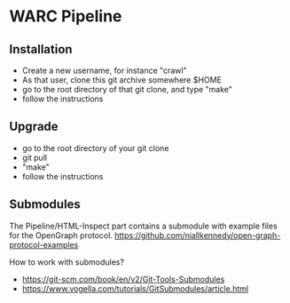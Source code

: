 # WARC Pipeline

## Installation

  - Create a new username, for instance "crawl"
  - As that user, clone this git archive somewhere $HOME
  - go to the root directory of that git clone, and type "make"
  - follow the instructions

## Upgrade

  - go to the root directory of your git clone
  - git pull
  - "make"
  - follow the instructions

## Submodules

The Pipeline/HTML-Inspect part contains a submodule with example files
for the OpenGraph protocol.
https://github.com/niallkennedy/open-graph-protocol-examples

How to work with submodules?
  - https://git-scm.com/book/en/v2/Git-Tools-Submodules
  - https://www.vogella.com/tutorials/GitSubmodules/article.html
